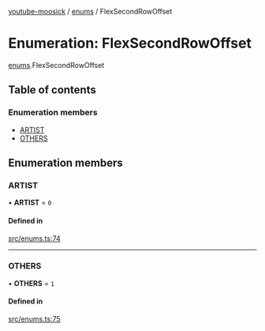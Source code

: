 [youtube-moosick](../README.md) / [enums](../modules/enums.md) / FlexSecondRowOffset

# Enumeration: FlexSecondRowOffset

[enums](../modules/enums.md).FlexSecondRowOffset

## Table of contents

### Enumeration members

- [ARTIST](enums.FlexSecondRowOffset.md#artist)
- [OTHERS](enums.FlexSecondRowOffset.md#others)

## Enumeration members

### ARTIST

• **ARTIST** = `0`

#### Defined in

[src/enums.ts:74](https://github.com/EvasiveXkiller/youtube-moosick/blob/b45b69f/src/enums.ts#L74)

___

### OTHERS

• **OTHERS** = `1`

#### Defined in

[src/enums.ts:75](https://github.com/EvasiveXkiller/youtube-moosick/blob/b45b69f/src/enums.ts#L75)
